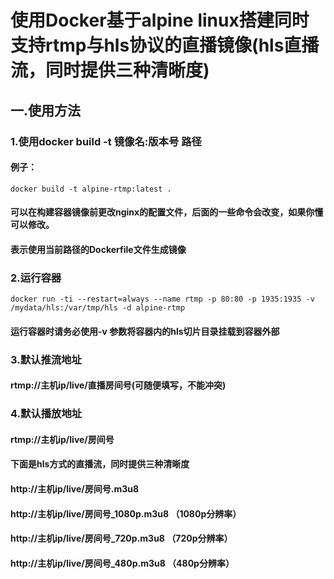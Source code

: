 # 使用Docker基于alpine linux搭建同时支持rtmp与hls协议的直播镜像(hls直播流，同时提供三种清晰度)   


## 一.使用方法   

### 1.使用docker build -t 镜像名:版本号 路径   

#### 例子：
```
docker build -t alpine-rtmp:latest . 
```  

#### 可以在构建容器镜像前更改nginx的配置文件，后面的一些命令会改变，如果你懂可以修改。   

#### 表示使用当前路径的Dockerfile文件生成镜像   

### 2.运行容器   
```
docker run -ti --restart=always --name rtmp -p 80:80 -p 1935:1935 -v /mydata/hls:/var/tmp/hls -d alpine-rtmp   
```

#### 运行容器时请务必使用-v 参数将容器内的hls切片目录挂载到容器外部   

### 3.默认推流地址   

#### rtmp://主机ip/live/直播房间号(可随便填写，不能冲突)   

### 4.默认播放地址   

#### rtmp://主机ip/live/房间号   

#### 下面是hls方式的直播流，同时提供三种清晰度   

#### http://主机ip/live/房间号.m3u8   

#### http://主机ip/live/房间号_1080p.m3u8 （1080p分辨率）   

#### http://主机ip/live/房间号_720p.m3u8 （720p分辨率）   

#### http://主机ip/live/房间号_480p.m3u8 （480p分辨率）   
